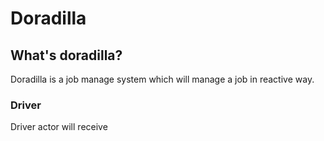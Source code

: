 Doradilla 
============


## What's doradilla?


Doradilla is a job manage system which will manage a job in reactive way.


### Driver

Driver actor will receive 

